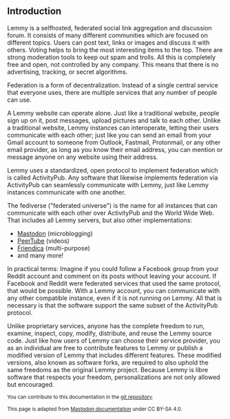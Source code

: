 ## Introduction

Lemmy is a selfhosted, federated social link aggregation and discussion forum. It consists of many different communities which are focused on different topics. Users can post text, links or images and discuss it with others. Voting helps to bring the most interesting items to the top. There are strong moderation tools to keep out spam and trolls. All this is completely free and open, not controlled by any company. This means that there is no advertising, tracking, or secret algorithms.

Federation is a form of decentralization. Instead of a single central service that everyone uses, there are multiple services that any number of people can use.

A Lemmy website can operate alone. Just like a traditional website, people sign up on it, post messages, upload pictures and talk to each other. Unlike a traditional website, Lemmy instances can interoperate, letting their users communicate with each other; just like you can send an email from your Gmail account to someone from Outlook, Fastmail, Protonmail, or any other email provider, as long as you know their email address, you can mention or message anyone on any website using their address.

Lemmy uses a standardized, open protocol to implement federation which is called ActivityPub. Any software that likewise implements federation via ActivityPub can seamlessly communicate with Lemmy, just like Lemmy instances communicate with one another.

The fediverse ("federated universe") is the name for all instances that can communicate with each other over ActivityPub and the World Wide Web. That includes all Lemmy servers, but also other implementations:

- [Mastodon](https://joinmastodon.org/) (microblogging)
- [PeerTube](https://joinpeertube.org/) (videos)
- [Friendica](https://friendi.ca/) (multi-purpose)
- and many more!

In practical terms: Imagine if you could follow a Facebook group from your Reddit account and comment on its posts without leaving your account. If Facebook and Reddit were federated services that used the same protocol, that would be possible. With a Lemmy account, you can communicate with any other compatible instance, even if it is not running on Lemmy. All that is necessary is that the software support the same subset of the ActivityPub protocol.

Unlike proprietary services, anyone has the complete freedom to run, examine, inspect, copy, modify, distribute, and reuse the Lemmy source code. Just like how users of Lemmy can choose their service provider, you as an individual are free to contribute features to Lemmy or publish a modified version of Lemmy that includes different features. These modified versions, also known as software forks, are required to also uphold the same freedoms as the original Lemmy project. Because Lemmy is libre software that respects your freedom, personalizations are not only allowed but encouraged.

<sub>You can contribute to this documentation in the [git repository](https://github.com/LemmyNet/lemmy-docs/pull/172).</sub>

<sub>This page is adapted from [Mastodon documentation](https://docs.joinmastodon.org/) under CC BY-SA 4.0.</sub>
